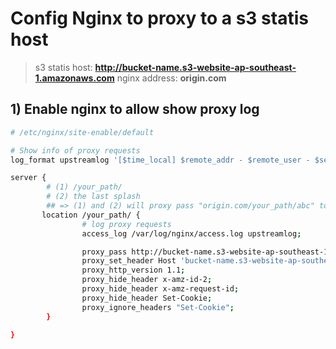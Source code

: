 # Config Nginx to proxy to a s3 statis host

> s3 statis host: **http://bucket-name.s3-website-ap-southeast-1.amazonaws.com**
> nginx address: **origin.com**


## 1) Enable nginx to allow show proxy log
```bash
# /etc/nginx/site-enable/default

# Show info of proxy requests
log_format upstreamlog '[$time_local] $remote_addr - $remote_user - $server_name $host to: $upstream_addr: $request $status upstream_response_time $upstream_response_time msec $msec request_time $request_time';

server {
        # (1) /your_path/
        # (2) the last splash
        ## => (1) and (2) will proxy pass "origin.com/your_path/abc" to "bucket-name.s3-website-ap-southeast-1.amazonaws.com" as "/abc" 
       location /your_path/ {
                # log proxy requests
                access_log /var/log/nginx/access.log upstreamlog;

                proxy_pass http://bucket-name.s3-website-ap-southeast-1.amazonaws.com/; # (2) you need the last splash
                proxy_set_header Host 'bucket-name.s3-website-ap-southeast-1.amazonaws.com';
                proxy_http_version 1.1;
                proxy_hide_header x-amz-id-2;
                proxy_hide_header x-amz-request-id;
                proxy_hide_header Set-Cookie;
                proxy_ignore_headers "Set-Cookie";
        }

}
```

